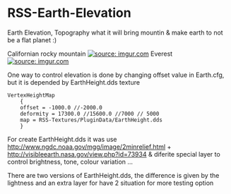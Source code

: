 # RSS-Earth-Elevation
Earth Elevation, Topography what it will bring mountin &amp; make earth to not be a flat planet :)

Californian rocky mountain
<a href="http://imgur.com/4MXcjsh"><img src="http://i.imgur.com/4MXcjsh.png" title="source: imgur.com" /></a>
Everest
<a href="http://imgur.com/016BVuJ"><img src="http://i.imgur.com/016BVuJ.png" title="source: imgur.com" /></a>

One way to control elevation is done by changing offset value in Earth.cfg, but it is depended by EarthHeight.dds texture
```
VertexHeightMap
	{
	offset = -1000.0 //-2000.0
	deformity = 17300.0 //15600.0 //7000 // 5000
	map = RSS-Textures/PluginData/EarthHeight.dds
	}
```
For create EarthHeight.dds it was use http://www.ngdc.noaa.gov/mgg/image/2minrelief.html + http://visibleearth.nasa.gov/view.php?id=73934 & diferite special layer to control brightness, tone, colour variation ...

There are two versions of EarthHeight.dds, the difference is given by the lightness and an extra layer for have 2 situation for more testing option
